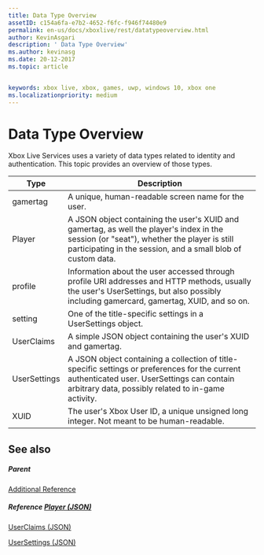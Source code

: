 ```yaml
---
title: Data Type Overview
assetID: c154a6fa-e7b2-4652-f6fc-f946f74480e9
permalink: en-us/docs/xboxlive/rest/datatypeoverview.html
author: KevinAsgari
description: ' Data Type Overview'
ms.author: kevinasg
ms.date: 20-12-2017
ms.topic: article


keywords: xbox live, xbox, games, uwp, windows 10, xbox one
ms.localizationpriority: medium
---
```



# Data Type Overview
 
Xbox Live Services uses a variety of data types related to identity and authentication. This topic provides an overview of those types.
 
| Type| Description| 
| --- | --- | 
| gamertag| A unique, human-readable screen name for the user.| 
| Player| A JSON object containing the user's XUID and gamertag, as well the player's index in the session (or "seat"), whether the player is still participating in the session, and a small blob of custom data.| 
| profile| Information about the user accessed through profile URI addresses and HTTP methods, usually the user's UserSettings, but also possibly including gamercard, gamertag, XUID, and so on.| 
| setting| One of the title-specific settings in a UserSettings object.| 
| UserClaims| A simple JSON object containing the user's XUID and gamertag.| 
| UserSettings| A JSON object containing a collection of title-specific settings or preferences for the current authenticated user. UserSettings can contain arbitrary data, possibly related to in-game activity.| 
| XUID| The user's Xbox User ID, a unique unsigned long integer. Not meant to be human-readable.| 
 
<a id="ID4E6D"></a>

 
## See also
 
<a id="ID4EBE"></a>

 
##### Parent  

[Additional Reference](atoc-xboxlivews-reference-additional.md)

  
<a id="ID4ENE"></a>

 
##### Reference  [Player (JSON)](../json/json-player.md)

 [UserClaims (JSON)](../json/json-userclaims.md)

 [UserSettings (JSON)](../json/json-usersettings.md)

   